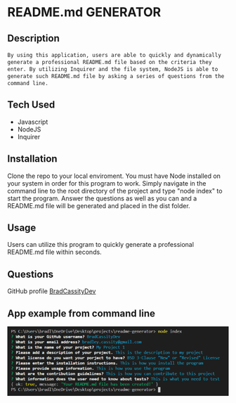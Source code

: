 # README.md GENERATOR

  ## Description

    By using this application, users are able to quickly and dynamically generate a professional README.md file based on the criteria they enter. By utilizing Inquirer and the file system, NodeJS is able to generate such README.md file by asking a series of questions from the command line. 

  ## Tech Used

  * Javascript
  * NodeJS
  * Inquirer

  ## Installation

  Clone the repo to your local enviroment. You must have Node installed on your system in order for this program to work. Simply navigate in the command line to the root directory of the project and type "node index" to start the program. Answer the questions as well as you can and a README.md file will be generated and placed in the dist folder.

  ## Usage

  Users can utilize this program to quickly generate a professional README.md file within seconds.

  ## Questions

  GitHub profile [BradCassityDev](https://github.com/BradCassityDev)

## App example from command line
![Working Project Screenshot](/app.PNG)